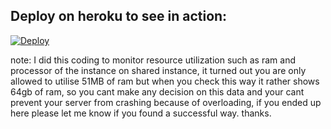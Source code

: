 


## Deploy on heroku to see in action:


[![Deploy](https://www.herokucdn.com/deploy/button.svg)](https://heroku.com/deploy?template=https://github.com/malikasinger1/nodejs-usage-dashboard)



note: I did this coding to monitor resource utilization such as ram and processor of the instance on shared instance, it turned out you are only allowed to utilise 51MB of ram but when you check this way it rather shows 64gb of ram, so you cant make any decision on this data and your cant prevent your server from crashing because of overloading, if you ended up here please let me know if you found a successful way. thanks.
